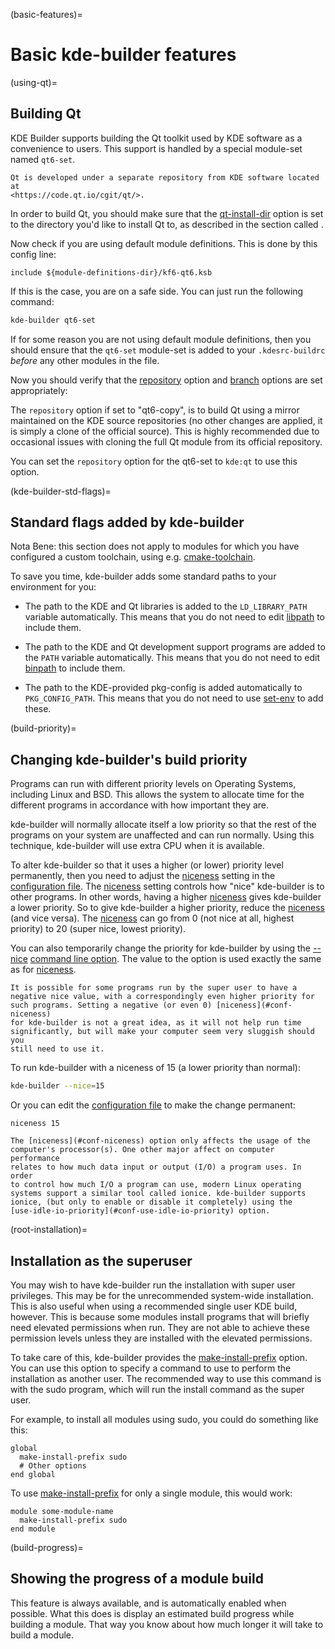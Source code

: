 (basic-features)=
# Basic kde-builder features

(using-qt)=
## Building Qt

KDE Builder supports building the Qt toolkit used by KDE software as a
convenience to users. This support is handled by a special module-set
named `qt6-set`.

```{note}
Qt is developed under a separate repository from KDE software located at
<https://code.qt.io/cgit/qt/>.
```

In order to build Qt, you should make sure that the
[qt-install-dir](#conf-qt-install-dir) option is set to the directory
you'd like to install Qt to, as described in the section called [](../getting-started/configure-data).

Now check if you are using default module definitions. This is done by this config line:

```
include ${module-definitions-dir}/kf6-qt6.ksb
```

If this is the case, you are on a safe side. You can just run the following command:

```bash
kde-builder qt6-set
```

If for some reason you are not using default module definitions, then you should ensure that
the `qt6-set` module-set is added to your `.kdesrc-buildrc` _before_ any other modules in the file.

Now you should verify that the [repository](#conf-repository) option and
[branch](#conf-branch) options are set appropriately:

The `repository` option if set to "qt6-copy", is to build Qt using a mirror maintained on the KDE
source repositories (no other changes are applied, it is simply a
clone of the official source). This is highly recommended due to
occasional issues with cloning the full Qt module from its official
repository.

You can set the `repository` option for the qt6-set to `kde:qt` to
use this option.

(kde-builder-std-flags)=
## Standard flags added by kde-builder

Nota Bene: this section does not apply to modules for which you have
configured a custom toolchain, using e.g.
[cmake-toolchain](#conf-cmake-toolchain).

To save you time, kde-builder adds some standard paths to your
environment for you:

- The path to the KDE and Qt libraries is added to the `LD_LIBRARY_PATH`
  variable automatically. This means that you do not need to edit
  [libpath](#conf-libpath) to include them.

- The path to the KDE and Qt development support programs are added to
  the `PATH` variable automatically. This means that you do not need to
  edit [binpath](#conf-binpath) to include them.

- The path to the KDE-provided pkg-config is added automatically to
  `PKG_CONFIG_PATH`. This means that you do not need to use
  [set-env](#conf-set-env) to add these.

(build-priority)=
## Changing kde-builder's build priority

Programs can run with different priority levels on Operating Systems,
including Linux and BSD. This allows the system to allocate time for the
different programs in accordance with how important they are.

kde-builder will normally allocate itself a low priority so that the
rest of the programs on your system are unaffected and can run normally.
Using this technique, kde-builder will use extra CPU when it is
available.

To alter kde-builder so that it uses a higher (or lower) priority level
permanently, then you need to adjust the [niceness](#conf-niceness)
setting in the [configuration file](../getting-started/configure-data). The
[niceness](#conf-niceness) setting controls how "nice" kde-builder is
to other programs. In other words, having a higher
[niceness](#conf-niceness) gives kde-builder a lower priority. So to
give kde-builder a higher priority, reduce the
[niceness](#conf-niceness) (and vice versa). The
[niceness](#conf-niceness) can go from 0 (not nice at all, highest
priority) to 20 (super nice, lowest priority).

You can also temporarily change the priority for kde-builder by using
the [--nice](#cmdline-nice) [command line option](../cmdline/cmdline-usage). The value
to the option is used exactly the same as for
[niceness](#conf-niceness).

```{note}
It is possible for some programs run by the super user to have a
negative nice value, with a correspondingly even higher priority for
such programs. Setting a negative (or even 0) [niceness](#conf-niceness)
for kde-builder is not a great idea, as it will not help run time
significantly, but will make your computer seem very sluggish should you
still need to use it.
```

To run kde-builder with a niceness of 15 (a lower priority than
normal):

```bash
kde-builder --nice=15
```
Or you can edit the [configuration file](../getting-started/configure-data) to make the
change permanent:

```
niceness 15
```

```{tip}
The [niceness](#conf-niceness) option only affects the usage of the
computer's processor(s). One other major affect on computer performance
relates to how much data input or output (I/O) a program uses. In order
to control how much I/O a program can use, modern Linux operating
systems support a similar tool called ionice. kde-builder supports
ionice, (but only to enable or disable it completely) using the
[use-idle-io-priority](#conf-use-idle-io-priority) option.
```

(root-installation)=
## Installation as the superuser

You may wish to have kde-builder run the installation with super user
privileges. This may be for the unrecommended system-wide installation.
This is also useful when using a recommended single user KDE build,
however. This is because some modules install
programs that will briefly need elevated permissions when run. They are
not able to achieve these permission levels unless they are installed
with the elevated permissions.

To take care of this, kde-builder provides the
[make-install-prefix](#conf-make-install-prefix) option. You can use
this option to specify a command to use to perform the installation as
another user. The recommended way to use this command is with the sudo
program, which will run the install command as the super user.

For example, to install all modules using sudo, you could do something
like this:

```text
global
  make-install-prefix sudo
  # Other options
end global
```

To use [make-install-prefix](#conf-make-install-prefix) for only a
single module, this would work:

```text
module some-module-name
  make-install-prefix sudo
end module
```

(build-progress)=
## Showing the progress of a module build

This feature is always available, and is automatically enabled when
possible. What this does is display an estimated build progress while
building a module. That way you know about how much longer it will take
to build a module.
